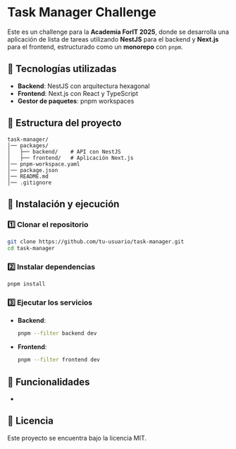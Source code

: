 # Task Manager Challenge

Este es un challenge para la **Academia ForIT 2025**, donde se desarrolla una aplicación de lista de tareas utilizando **NestJS** para el backend y **Next.js** para el frontend, estructurado como un **monorepo** con `pnpm`.

## 🚀 Tecnologías utilizadas

- **Backend**: NestJS con arquitectura hexagonal
- **Frontend**: Next.js con React y TypeScript
- **Gestor de paquetes**: pnpm workspaces

## 📂 Estructura del proyecto

```
task-manager/
│── packages/
│   ├── backend/    # API con NestJS
│   ├── frontend/   # Aplicación Next.js
│── pnpm-workspace.yaml
│── package.json
│── README.md
│── .gitignore
```

## 🔧 Instalación y ejecución

### 1️⃣ Clonar el repositorio

```sh
git clone https://github.com/tu-usuario/task-manager.git
cd task-manager
```

### 2️⃣ Instalar dependencias

```sh
pnpm install
```

### 3️⃣ Ejecutar los servicios

- **Backend**:
  ```sh
  pnpm --filter backend dev
  ```
- **Frontend**:
  ```sh
  pnpm --filter frontend dev
  ```

## 📌 Funcionalidades

-

## 📜 Licencia

Este proyecto se encuentra bajo la licencia MIT.

